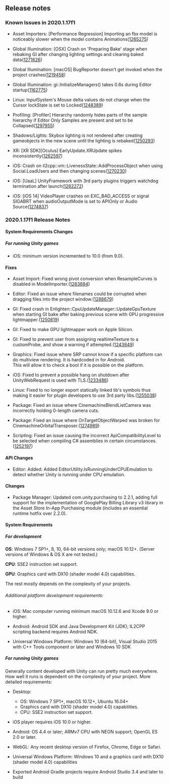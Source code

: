## Release notes

### Known Issues in 2020.1.17f1

-   Asset Importers: \[Performance Regression\] Importing an fbx model is noticeably slower when the model contains Animations([1265275](https://issuetracker.unity3d.com/issues/performance-regression-importing-an-fbx-model-is-noticeably-slower-when-the-model-contains-animations))

-   Global Illumination: \[OSX\] Crash on \'Preparing Bake\' stage when rebaking GI after changing lighting settings and clearing baked data([1271626](https://issuetracker.unity3d.com/issues/osx-crash-on-preparing-bake-stage-when-rebaking-gi-after-changing-lighting-settings-and-clearing-baked-data))

-   Global Illumination: \[macOS\] BugReporter doesn\'t get invoked when the project crashes([1219458](https://issuetracker.unity3d.com/issues/macos-bugreporter-doesnt-get-invoked-when-the-project-crashes))

-   Global Illumination: gi::InitializeManagers() takes 0.6s during Editor startup([1162775](https://issuetracker.unity3d.com/issues/gi-initializemanagers-takes-0-dot-4s-during-editor-startup))

-   Linux: InputSystem\'s Mouse delta values do not change when the Cursor lockState is set to Locked([1248389](https://issuetracker.unity3d.com/issues/linux-inputsystems-mouse-delta-values-do-not-change-when-the-cursor-lockstate-is-set-to-locked))

-   Profiling: \[Profiler\] Hierarchy randomly hides parts of the sample hierarchy if Editor Only Samples are present and set to be Collapsed([1297955](https://issuetracker.unity3d.com/issues/profiler-hierarchy-randomly-hides-parts-of-the-sample-hierarchy-if-editor-only-samples-are-present-and-set-to-be-collapsed))

-   Shadows/Lights: Skybox lighting is not rendered after creating gameobjects in the new scene until the lighting is rebaked([1250293](https://issuetracker.unity3d.com/issues/skybox-lighting-is-not-shown-after-creating-new-gameobjects-in-the-new-scene))

-   XR: \[XR SDK\]\[Oculus\] EarlyUpdate.XRUpdate spikes inconsistently([1262597](https://issuetracker.unity3d.com/issues/xr-sdk-oculus-earlyupdate-dot-xrupdate-spikes-inconsistently))

-   iOS: Crash on il2cpp::vm::LivenessState::AddProcessObject when using Social.LoadUsers and then changing scenes([1270230](https://issuetracker.unity3d.com/issues/ios-il2cpp-crash-on-il2cpp-vm-livenessstate-addprocessobject-when-using-social-dot-loadusers-and-then-changing-scenes))

-   iOS: \[UaaL\] UnityFramework with 3rd party plugins triggers watchdog termination after launch([1262272](https://issuetracker.unity3d.com/issues/ios-unityframework-with-3rd-party-plugins-triggers-watchdog-termination-after-launch))

-   iOS: \[iOS 14\] VideoPlayer crashes on EXC_BAD_ACCESS or signal SIGABRT when audioOutputMode is set to APIOnly or Audio Source([1274837](https://issuetracker.unity3d.com/issues/ios-videoplayer-crashes-when-audiooutputmode-is-set-to-apionly-or-audiosource))

### 2020.1.17f1 Release Notes

#### System Requirements Changes

##### For running Unity games

-   iOS: minimum version incremented to 10.0 (from 9.0).

#### Fixes

-   Asset Import: Fixed wrong pivot conversion when ResampleCurves is disabled in ModelImporter.([1283884](https://issuetracker.unity3d.com/issues/animation-stutters-when-resample-curves-option-is-disabled-in-model-import-settings-animation-tab))

-   Editor: Fixed an issue where filenames could be corrupted when dragging files into the project window.([1288679](https://issuetracker.unity3d.com/issues/files-are-renamed-when-dragged-into-unity-using-file-explorer))

-   GI: Fixed crash in Enlighten::CpuUpdateManager::UpdateGpuTexture when starting GI bake after baking previous scene with GPU progressive lightmapper.([1250819](https://issuetracker.unity3d.com/issues/crash-in-enlighten-cpuupdatemanager-updategputexture-when-starting-gi-bake-after-baking-previous-scene-with-gpu-plm))

-   GI: Fixed to make GPU lightmapper work on Apple Silicon.

-   GI: Fixed to prevent user from assigning realtimeTexture to a customProbe, and show a warning if attempted.([1243849](https://issuetracker.unity3d.com/issues/crash-on-reflectionprobes-presentprobe-when-calling-reflectionprobe-dot-renderprobe-in-start-method))

-   Graphics: Fixed issue where SRP cannot know if a specific platform can do multiview rendering. It is hardcoded in for Android.\
    This will allow it to check a bool if it is possible on the platform.

-   iOS: Fixed to prevent a possible hang on shutdown after UnityWebRequest is used with TLS.([1233486](https://issuetracker.unity3d.com/issues/ios-tvos-application-dot-quit-freezes-the-application-if-unitywebrequest-was-called))

-   Linux: Fixed to no longer export statically linked lib\'s symbols thus making it easier for plugin developers to use 3rd party libs.([1255038](https://issuetracker.unity3d.com/issues/linux-crash-on-debugstringtofile-when-entering-play-mode-due-to-an-openssl-library-dependency))

-   Package: Fixed an issue where CinemachineBlendListCamera was incorrectly holding 0-length camera cuts.

-   Package: Fixed an issue where OnTargetObjectWarped was broken for CinemachineOrbitalTransposer.([1274989](https://issuetracker.unity3d.com/issues/cinemachine-camera-stutters-when-it-has-cinemachinebrain-component-and-it-is-using-the-smart-update-method))

-   Scripting: Fixed an issue causing the incorrect ApiCompatibilityLevel to be selected when compiling C# assemblies in certain circumstances.([1252197](https://issuetracker.unity3d.com/issues/reference-to-type-vector4-claims-it-is-defined-in-system-dot-numerics-but-it-could-not-be-found-after-recompiling-scripts))

#### API Changes

-   Editor: Added: Added EditorUtility.IsRunningUnderCPUEmulation to detect whether Unity is running under CPU emulation.

#### Changes

-   Package Manager: Updated com.unity.purchasing to 2.2.1, adding full support for the implementation of GooglePlay Billing Library v3 library in the Asset Store In-App Purchasing module (includes an essential runtime hotfix over 2.2.0).

#### System Requirements

##### For development

**OS**: Windows 7 SP1+, 8, 10, 64-bit versions only; macOS 10.12+. (Server versions of Windows & OS X are not tested.)

**CPU**: SSE2 instruction set support.

**GPU**: Graphics card with DX10 (shader model 4.0) capabilities.

The rest mostly depends on the complexity of your projects.

###### Additional platform development requirements:

-   iOS: Mac computer running minimum macOS 10.12.6 and Xcode 9.0 or higher.

-   Android: Android SDK and Java Development Kit (JDK); IL2CPP scripting backend requires Android NDK.

-   Universal Windows Platform: Windows 10 (64-bit), Visual Studio 2015 with C++ Tools component or later and Windows 10 SDK

##### For running Unity games

Generally content developed with Unity can run pretty much everywhere. How well it runs is dependent on the complexity of your project. More detailed requirements:

-   Desktop:

    -   OS: Windows 7 SP1+, macOS 10.12+, Ubuntu 16.04+
    -   Graphics card with DX10 (shader model 4.0) capabilities.
    -   CPU: SSE2 instruction set support.

-   iOS player requires iOS 10.0 or higher.

-   Android: OS 4.4 or later; ARMv7 CPU with NEON support; OpenGL ES 2.0 or later.

-   WebGL: Any recent desktop version of Firefox, Chrome, Edge or Safari.

-   Universal Windows Platform: Windows 10 and a graphics card with DX10 (shader model 4.0) capabilities

-   Exported Android Gradle projects require Android Studio 3.4 and later to build
